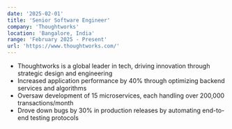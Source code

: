 ```yaml
---
date: '2025-02-01'
title: 'Senior Software Engineer'
company: 'Thoughtworks'
location: 'Bangalore, India'
range: 'February 2025 - Present'
url: 'https://www.thoughtworks.com/'
---
```


- Thoughtworks is a global leader in tech, driving innovation through strategic design and engineering
- Increased application performance by 40% through optimizing backend services and algorithms
- Oversaw development of 15 microservices, each handling over 200,000 transactions/month
- Drove down bugs by 30% in production releases by automating end-to-end testing protocols
